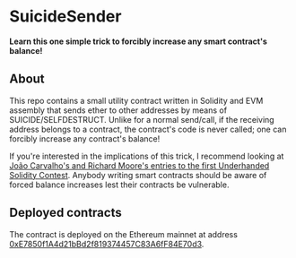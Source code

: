 # SuicideSender
**Learn this one simple trick to forcibly increase any smart contract's balance!**

## About 

This repo contains a small utility contract written in Solidity and EVM assembly that sends ether to other addresses by means of 
SUICIDE/SELFDESTRUCT. Unlike for a normal send/call, if the receiving address
belongs to a contract, the contract's code is never called; one can
forcibly increase any contract's balance!

If you're interested in the implications of this trick, I recommend
looking at [João Carvalho's and Richard Moore's entries to the first
Underhanded Solidity Contest](https://medium.com/@weka/announcing-the-winners-of-the-first-underhanded-solidity-coding-contest-282563a87079). Anybody writing smart contracts should be 
aware of forced balance increases lest their contracts be vulnerable.

## Deployed contracts

The contract is deployed on the Ethereum mainnet at address [0xE7850f1A4d21bBd2f819374457C83A6fF84E70d3](https://etherscan.io/address/0xe7850f1a4d21bbd2f819374457c83a6ff84e70d3#code).
